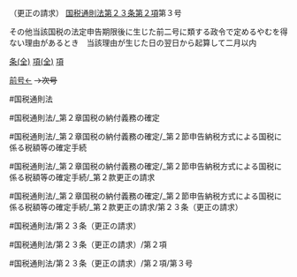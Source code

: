 （更正の請求）
[国税通則法第２３条第２項](国税通則法＿＿＿＿＿第２３条第２項)第３号

その他当該国税の法定申告期限後に生じた前二号に類する政令で定めるやむを得ない理由があるとき　当該理由が生じた日の翌日から起算して二月以内

[条(全)](国税通則法＿＿＿＿＿第２３条_.md)    [項(全)](国税通則法＿＿＿＿＿第２３条第２項_.md)    [項](国税通則法＿＿＿＿＿第２３条第２項.md)

[前号←](国税通則法＿＿＿＿＿第２３条第２項第２号.md)  ~~→次号~~

#国税通則法

#国税通則法/_第２章国税の納付義務の確定

#国税通則法/_第２章国税の納付義務の確定/_第２節申告納税方式による国税に係る税額等の確定手続

#国税通則法/_第２章国税の納付義務の確定/_第２節申告納税方式による国税に係る税額等の確定手続/_第２款更正の請求

#国税通則法/_第２章国税の納付義務の確定/_第２節申告納税方式による国税に係る税額等の確定手続/_第２款更正の請求/第２３条（更正の請求）

#国税通則法/第２３条（更正の請求）

#国税通則法/第２３条（更正の請求）/第２項

#国税通則法/第２３条（更正の請求）/第２項/第３号

